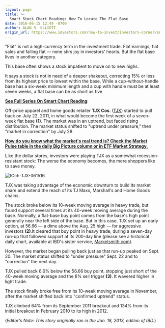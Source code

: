 ```yaml
---
layout: page
title: >-
  Smart Stock Chart Reading: How To Locate The Flat Base
date: 2016-06-15 12:49 -0700
author: ALAN R. ELLIOTT
origin_url: https://www.investors.com/how-to-invest/investors-corner/smart-stock-chart-reading-how-to-locate-the-flat-base
---
```





"Flat" is not a high-currency term in the investment trade. Flat earnings, flat sales and falling flat — none stirs joy in investors' hearts. But the flat base lives in another category.


This base often shows a stock impatient to move on to new highs.


It says a stock is not in need of a deeper shakeout, correcting 15% or less from its highest price to lowest within the base. While a cup-without-handle base has a six-week minimum length and a cup with handle must be at least seven weeks, a flat base can be as short as five.


[**See Full Series On Smart Chart Reading**](https://www.investors.com/how-to-read-stock-chart-patterns/)


Off-price apparel and home goods retailer **TJX Cos.** ([TJX](https://research.investors.com/quote.aspx?symbol=TJX)) started to pull back on July 22, 2011, in what would become the first week of a seven-week flat base **(1)**. The market was in an uptrend, but faced rising distribution. The market status shifted to "uptrend under pressure," then "market in correction" by July 28.


**[How do you know what the market's real trend is? Check the Market Pulse table in the daily Big Picture column or in ETF Market Strategy.](https://www.investors.com/market-trend/ibds-etf-market-strategy/ibds-etf-market-strategy/)**


Like the dollar stores, investors were playing TJX as a somewhat recession-resistant stock: The worse the economy becomes, the more shoppers like to save money.


![ICch-TJX-061516](https://www.investors.com/wp-content/uploads/2016/06/ICch-TJX-061516.jpg)


TJX was taking advantage of the economic downturn to build its market share and extend the reach of its TJ Maxx, Marshall's and Home Goods chains.


The stock broke below its 10-week moving average in heavy trade, but found support several times at its 40-week moving average during the base. Normally, a flat-base buy point comes from the base's high point generally near the left side of the base. But in this case, TJX set up an early option, at 56.66 — a dime above the Aug. 25 high — for aggressive investors **(2)**.It cleared that buy point in heavy trade, during a seven-day run-up that followed support at its 200-day line (please see a historical daily chart, available at IBD's sister service, [Marketsmith.com](http://www.marketsmith.com/)).


However, the market began pulling back just as that run-up peaked on Sept. 20. The market status shifted to "under pressure" Sept. 22 and to "correction" the next day.


TJX pulled back 6.6% below the 56.66 buy point, stopping just short of the 40-week moving average and the 8% sell trigger **(3)**. It wavered higher in light trade.


The stock finally broke free from its 10-week moving average in November, after the market shifted back into "confirmed uptrend" status.


TJX climbed 64% from its September 2011 breakout and 134% from its initial breakout in February 2010 to its high in 2012.


(*Editor's Note: This story originally ran in the Jan. 18, 2013, edition of IBD.*)




